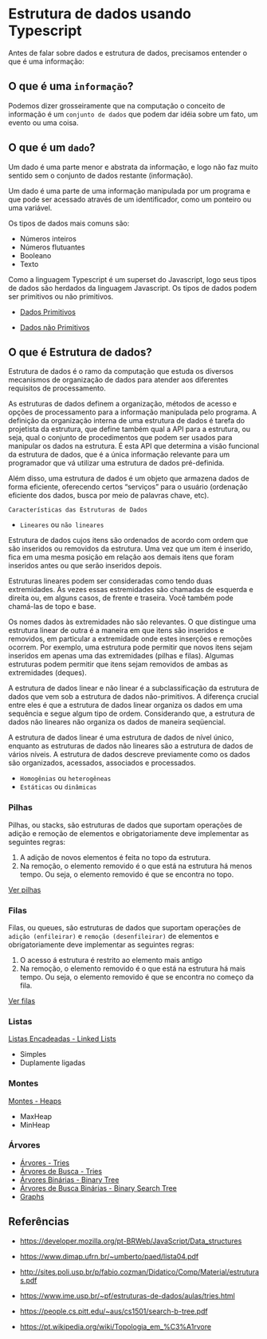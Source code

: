# Estrutura de dados usando Typescript

Antes de falar sobre dados e estrutura de dados, precisamos entender o que é uma informação:

## O que é uma `informação`?

Podemos dizer grosseiramente que na computação o conceito de informação é um `conjunto de dados` que podem dar idéia sobre um fato, um evento ou uma coisa.

## O que é um `dado`?

Um dado é uma parte menor e abstrata da informação, e logo não faz muito sentido sem o conjunto de dados restante (informação).

Um dado é uma parte de uma informação manipulada por um programa e que pode ser acessado através de um identificador, como um ponteiro ou uma variável.

Os tipos de dados mais comuns são:

- Números inteiros
- Números flutuantes
- Booleano
- Texto

Como a linguagem Typescript é um superset do Javascript, logo seus tipos de dados são herdados da linguagem Javascript. Os tipos de dados podem ser primitivos ou não primitivos.

- [Dados Primitivos](DadosPrimitivos.html)

- [Dados não Primitivos](DadosnaoPrimitivos.html)


## O que é Estrutura de dados?

Estrutura de dados é o ramo da computação que estuda os diversos mecanismos de organização de dados para atender aos diferentes requisitos de processamento.

As estruturas de dados definem a organização, métodos de acesso e opções de processamento para a informação manipulada pelo programa. A definição da organização interna de uma estrutura de dados é tarefa do projetista da estrutura, que define também qual a API para a estrutura, ou seja, qual o conjunto de procedimentos que podem ser usados para manipular os dados na estrutura. É esta API que determina a visão funcional da estrutura de dados, que é a única informação relevante para um programador que vá utilizar uma estrutura de dados pré-definida.

Além disso, uma estrutura de dados é um objeto que armazena dados de forma eficiente, oferecendo certos “serviços” para o usuário (ordenação eficiente dos dados, busca por meio de palavras chave, etc).

`Características das Estruturas de Dados`

- `Lineares` ou `não lineares`

Estrutura de dados cujos itens são ordenados de acordo com ordem que são inseridos ou removidos da estrutura. Uma vez que um item é inserido, fica em uma mesma posição em relação aos demais itens que foram inseridos antes ou que serão inseridos depois.

Estruturas lineares podem ser consideradas como tendo duas extremidades. Às vezes essas estremidades são chamadas de esquerda e direita ou, em alguns casos, de frente e traseira. Você também pode chamá-las de topo e base. 

Os nomes dados às extremidades não são relevantes. O que distingue uma estrutura linear de outra é a maneira em que itens são inseridos e removidos, em particular a extremidade onde estes inserções e remoções ocorrem. Por exemplo, uma estrutura pode permitir que novos itens sejam inseridos em apenas uma das extremidades (pilhas e filas). Algumas estruturas podem permitir que itens sejam removidos de ambas as extremidades (deques).

A estrutura de dados linear e não linear é a subclassificação da estrutura de dados que vem sob a estrutura de dados não-primitivos. A diferença crucial entre eles é que a estrutura de dados linear organiza os dados em uma sequência e segue algum tipo de ordem. Considerando que, a estrutura de dados não lineares não organiza os dados de maneira seqüencial.

A estrutura de dados linear é uma estrutura de dados de nível único, enquanto as estruturas de dados não lineares são a estrutura de dados de vários níveis. A estrutura de dados descreve previamente como os dados são organizados, acessados, associados e processados.

- `Homogênias` ou `heterogêneas`
- `Estáticas` ou `dinâmicas`

### Pilhas

Pilhas, ou stacks, são estruturas de dados que suportam operações de adição e remoção de elementos e obrigatoriamente deve implementar as seguintes regras:  

1. A adição de novos elementos é feita no topo da estrutura.
2. Na remoção, o elemento removido é o que está na estrutura há menos tempo. Ou seja, o elemento removido é que se encontra no topo.

[Ver pilhas](Pilhas.html)

### Filas

Filas, ou queues, são estruturas de dados que suportam operações de `adição (enfileirar)` e `remoção (desenfileirar)` de elementos e obrigatoriamente deve implementar as seguintes regras:  

1. O acesso á estrutura é restrito ao elemento mais antigo
2. Na remoção, o elemento removido é o que está na estrutura há mais tempo. Ou seja, o elemento removido é que se encontra no começo da fila.

[Ver filas](Filas.html)

### Listas

[Listas Encadeadas - Linked Lists](ListasEncadeadas.html)

- Simples
- Duplamente ligadas

### Montes

[Montes - Heaps](ListasEncadeadas.html)

- MaxHeap
- MinHeap

### Árvores

- [Árvores - Tries](Arvores.html)
- [Árvores de Busca - Tries](ArvoredePrefixos.html)
- [Árvores Binárias - Binary Tree](Arvores.html)
- [Árvores de Busca Binárias - Binary Search Tree](Arvores.html)
- [Graphs](ListasEncadeadas.html)


## Referências

- https://developer.mozilla.org/pt-BRWeb/JavaScript/Data_structures

- https://www.dimap.ufrn.br/~umberto/paed/lista04.pdf

- http://sites.poli.usp.br/p/fabio.cozman/Didatico/Comp/Material/estruturas.pdf

- https://www.ime.usp.br/~pf/estruturas-de-dados/aulas/tries.html

- https://people.cs.pitt.edu/~aus/cs1501/search-b-tree.pdf

- https://pt.wikipedia.org/wiki/Topologia_em_%C3%A1rvore